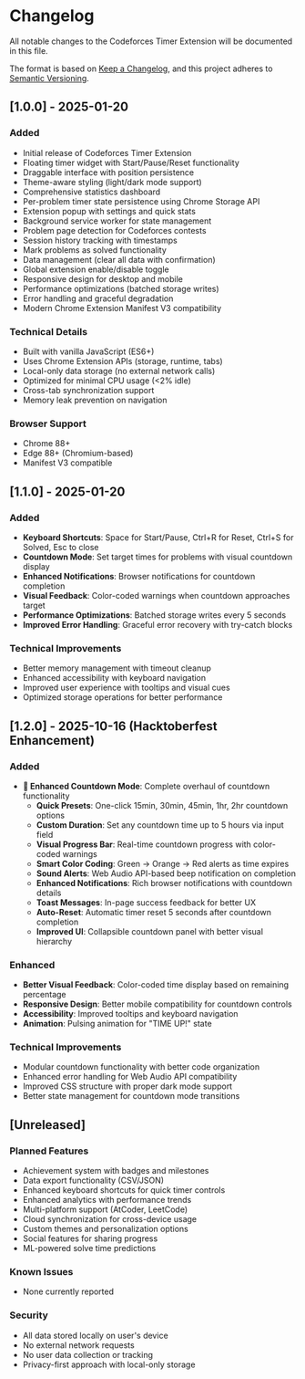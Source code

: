 # Changelog

All notable changes to the Codeforces Timer Extension will be documented in this file.

The format is based on [Keep a Changelog](https://keepachangelog.com/en/1.0.0/),
and this project adheres to [Semantic Versioning](https://semver.org/spec/v2.0.0.html).

## [1.0.0] - 2025-01-20

### Added
- Initial release of Codeforces Timer Extension
- Floating timer widget with Start/Pause/Reset functionality
- Draggable interface with position persistence
- Theme-aware styling (light/dark mode support)
- Comprehensive statistics dashboard
- Per-problem timer state persistence using Chrome Storage API
- Extension popup with settings and quick stats
- Background service worker for state management
- Problem page detection for Codeforces contests
- Session history tracking with timestamps
- Mark problems as solved functionality
- Data management (clear all data with confirmation)
- Global extension enable/disable toggle
- Responsive design for desktop and mobile
- Performance optimizations (batched storage writes)
- Error handling and graceful degradation
- Modern Chrome Extension Manifest V3 compatibility

### Technical Details
- Built with vanilla JavaScript (ES6+)
- Uses Chrome Extension APIs (storage, runtime, tabs)
- Local-only data storage (no external network calls)
- Optimized for minimal CPU usage (<2% idle)
- Cross-tab synchronization support
- Memory leak prevention on navigation

### Browser Support
- Chrome 88+
- Edge 88+ (Chromium-based)
- Manifest V3 compatible

## [1.1.0] - 2025-01-20

### Added
- **Keyboard Shortcuts**: Space for Start/Pause, Ctrl+R for Reset, Ctrl+S for Solved, Esc to close
- **Countdown Mode**: Set target times for problems with visual countdown display
- **Enhanced Notifications**: Browser notifications for countdown completion
- **Visual Feedback**: Color-coded warnings when countdown approaches target
- **Performance Optimizations**: Batched storage writes every 5 seconds
- **Improved Error Handling**: Graceful error recovery with try-catch blocks

### Technical Improvements
- Better memory management with timeout cleanup
- Enhanced accessibility with keyboard navigation
- Improved user experience with tooltips and visual cues
- Optimized storage operations for better performance

## [1.2.0] - 2025-10-16 (Hacktoberfest Enhancement)

### Added
- **🎯 Enhanced Countdown Mode**: Complete overhaul of countdown functionality
  - **Quick Presets**: One-click 15min, 30min, 45min, 1hr, 2hr countdown options
  - **Custom Duration**: Set any countdown time up to 5 hours via input field
  - **Visual Progress Bar**: Real-time countdown progress with color-coded warnings
  - **Smart Color Coding**: Green → Orange → Red alerts as time expires
  - **Sound Alerts**: Web Audio API-based beep notification on completion
  - **Enhanced Notifications**: Rich browser notifications with countdown details
  - **Toast Messages**: In-page success feedback for better UX
  - **Auto-Reset**: Automatic timer reset 5 seconds after countdown completion
  - **Improved UI**: Collapsible countdown panel with better visual hierarchy

### Enhanced
- **Better Visual Feedback**: Color-coded time display based on remaining percentage
- **Responsive Design**: Better mobile compatibility for countdown controls
- **Accessibility**: Improved tooltips and keyboard navigation
- **Animation**: Pulsing animation for "TIME UP!" state

### Technical Improvements
- Modular countdown functionality with better code organization
- Enhanced error handling for Web Audio API compatibility
- Improved CSS structure with proper dark mode support
- Better state management for countdown mode transitions

## [Unreleased]

### Planned Features
- Achievement system with badges and milestones
- Data export functionality (CSV/JSON)
- Enhanced keyboard shortcuts for quick timer controls
- Enhanced analytics with performance trends
- Multi-platform support (AtCoder, LeetCode)
- Cloud synchronization for cross-device usage
- Custom themes and personalization options
- Social features for sharing progress
- ML-powered solve time predictions

### Known Issues
- None currently reported

### Security
- All data stored locally on user's device
- No external network requests
- No user data collection or tracking
- Privacy-first approach with local-only storage
